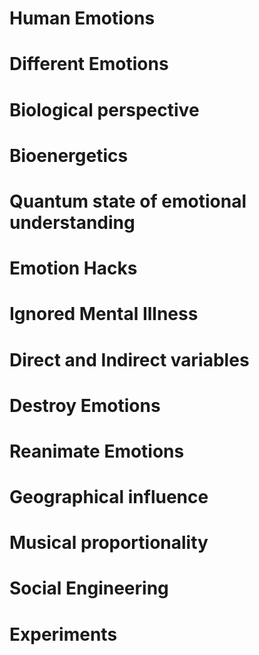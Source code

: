 # Human Emotions
# Different Emotions
# Biological perspective
# Bioenergetics
# Quantum state of emotional understanding
# Emotion Hacks
# Ignored Mental Illness
# Direct and Indirect variables 
# Destroy Emotions
# Reanimate Emotions
# Geographical influence
# Musical proportionality
# Social Engineering
# Experiments
 
